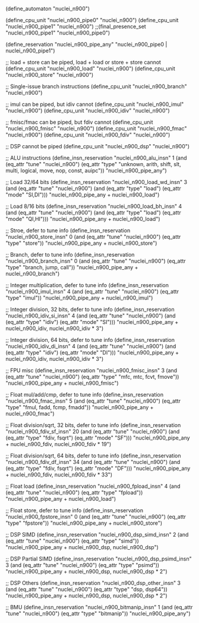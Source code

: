 (define_automaton "nuclei_n900")

(define_cpu_unit "nuclei_n900_pipe0" "nuclei_n900")
(define_cpu_unit "nuclei_n900_pipe1" "nuclei_n900")
;;(final_presence_set "nuclei_n900_pipe1" "nuclei_n900_pipe0")

(define_reservation "nuclei_n900_pipe_any" "nuclei_n900_pipe0 | nuclei_n900_pipe1")

;; load + store can be piped, load + load or store + store cannot
(define_cpu_unit "nuclei_n900_load" "nuclei_n900")
(define_cpu_unit "nuclei_n900_store" "nuclei_n900")

;; Single-issue branch instructions
(define_cpu_unit "nuclei_n900_branch" "nuclei_n900")

;; imul can be piped, but idiv cannot
(define_cpu_unit "nuclei_n900_imul" "nuclei_n900")
(define_cpu_unit "nuclei_n900_idiv" "nuclei_n900")

;; fmisc/fmac can be piped, but fdiv cannot
(define_cpu_unit "nuclei_n900_fmisc" "nuclei_n900")
(define_cpu_unit "nuclei_n900_fmac" "nuclei_n900")
(define_cpu_unit "nuclei_n900_fdiv" "nuclei_n900")

;; DSP cannot be piped
(define_cpu_unit "nuclei_n900_dsp" "nuclei_n900")

;; ALU instructions
(define_insn_reservation "nuclei_n900_alu_insn" 1
  (and (eq_attr "tune" "nuclei_n900")
    (eq_attr "type" "unknown, arith, shift, slt, multi, logical, move, nop, const, auipc"))
  "nuclei_n900_pipe_any")

;; Load 32/64 bits
(define_insn_reservation "nuclei_n900_load_wd_insn" 3
  (and (eq_attr "tune" "nuclei_n900")
    (and (eq_attr "type" "load")
      (eq_attr "mode" "SI,DI")))
  "nuclei_n900_pipe_any + nuclei_n900_load")

;; Load 8/16 bits
(define_insn_reservation "nuclei_n900_load_bh_insn" 4
  (and (eq_attr "tune" "nuclei_n900")
    (and (eq_attr "type" "load")
      (eq_attr "mode" "QI,HI")))
  "nuclei_n900_pipe_any + nuclei_n900_load")

;; Stroe, defer to tune info
(define_insn_reservation "nuclei_n900_store_insn" 0
  (and (eq_attr "tune" "nuclei_n900")
       (eq_attr "type" "store"))
  "nuclei_n900_pipe_any + nuclei_n900_store")

;; Branch, defer to tune info
(define_insn_reservation "nuclei_n900_branch_insn" 0
  (and (eq_attr "tune" "nuclei_n900")
       (eq_attr "type" "branch, jump, call"))
  "nuclei_n900_pipe_any + nuclei_n900_branch")

;; Integer multiplication, defer to tune info
(define_insn_reservation "nuclei_n900_imul_insn" 4
  (and (eq_attr "tune" "nuclei_n900")
       (eq_attr "type" "imul"))
  "nuclei_n900_pipe_any + nuclei_n900_imul")

;; Integer division, 32 bits, defer to tune info
(define_insn_reservation "nuclei_n900_idiv_si_insn" 4
  (and (eq_attr "tune" "nuclei_n900")
       (and (eq_attr "type" "idiv")
            (eq_attr "mode" "SI")))
  "nuclei_n900_pipe_any + nuclei_n900_idiv, nuclei_n900_idiv * 3")

;; Integer division, 64 bits, defer to tune info
(define_insn_reservation "nuclei_n900_idiv_di_insn" 4
  (and (eq_attr "tune" "nuclei_n900")
       (and (eq_attr "type" "idiv")
            (eq_attr "mode" "DI")))
  "nuclei_n900_pipe_any + nuclei_n900_idiv, nuclei_n900_idiv * 3")

;; FPU misc
(define_insn_reservation "nuclei_n900_fmisc_insn" 3
  (and (eq_attr "tune" "nuclei_n900")
       (eq_attr "type" "mfc, mtc, fcvt, fmove"))
  "nuclei_n900_pipe_any + nuclei_n900_fmisc")

;; Float mul/add/cmp, defer to tune info
(define_insn_reservation "nuclei_n900_fmac_insn" 5
  (and (eq_attr "tune" "nuclei_n900")
       (eq_attr "type" "fmul, fadd, fcmp, fmadd"))
  "nuclei_n900_pipe_any + nuclei_n900_fmac")

;; Float division/sqrt, 32 bits, defer to tune info
(define_insn_reservation "nuclei_n900_fdiv_sf_insn" 20
  (and (eq_attr "tune" "nuclei_n900")
       (and (eq_attr "type" "fdiv, fsqrt")
            (eq_attr "mode" "SF")))
  "nuclei_n900_pipe_any + nuclei_n900_fdiv, nuclei_n900_fdiv * 19")

;; Float division/sqrt, 64 bits, defer to tune info
(define_insn_reservation "nuclei_n900_fdiv_df_insn" 34
  (and (eq_attr "tune" "nuclei_n900")
       (and (eq_attr "type" "fdiv, fsqrt")
            (eq_attr "mode" "DF")))
  "nuclei_n900_pipe_any + nuclei_n900_fdiv, nuclei_n900_fdiv * 33")

;; Float load
(define_insn_reservation "nuclei_n900_fpload_insn" 4
  (and (eq_attr "tune" "nuclei_n900")
       (eq_attr "type" "fpload"))
  "nuclei_n900_pipe_any + nuclei_n900_load")

;; Float store, defer to tune info
(define_insn_reservation "nuclei_n900_fpstore_insn" 0
  (and (eq_attr "tune" "nuclei_n900")
       (eq_attr "type" "fpstore"))
  "nuclei_n900_pipe_any + nuclei_n900_store")

;; DSP SIMD
(define_insn_reservation "nuclei_n900_dsp_simd_insn" 2
  (and (eq_attr "tune" "nuclei_n900")
       (eq_attr "type" "simd"))
  "nuclei_n900_pipe_any + nuclei_n900_dsp, nuclei_n900_dsp")

;; DSP Partial SIMD
(define_insn_reservation "nuclei_n900_dsp_psimd_insn" 3
  (and (eq_attr "tune" "nuclei_n900")
       (eq_attr "type" "psimd"))
  "nuclei_n900_pipe_any + nuclei_n900_dsp, nuclei_n900_dsp * 2")

;; DSP Others
(define_insn_reservation "nuclei_n900_dsp_other_insn" 3
  (and (eq_attr "tune" "nuclei_n900")
       (eq_attr "type" "dsp, dsp64"))
  "nuclei_n900_pipe_any + nuclei_n900_dsp, nuclei_n900_dsp * 2")

;; BMU
(define_insn_reservation "nuclei_n900_bitmanip_insn" 1
  (and (eq_attr "tune" "nuclei_n900")
       (eq_attr "type" "bitmanip"))
  "nuclei_n900_pipe_any")
